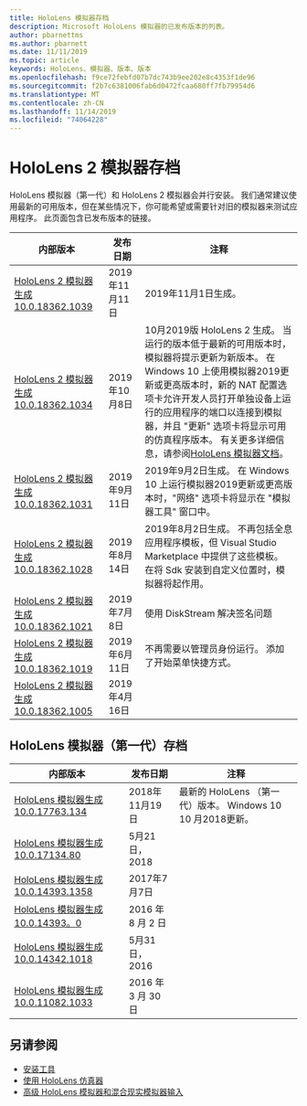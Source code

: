 ```yaml
---
title: HoloLens 模拟器存档
description: Microsoft HoloLens 模拟器的已发布版本的列表。
author: pbarnettms
ms.author: pbarnett
ms.date: 11/11/2019
ms.topic: article
keywords: HoloLens、模拟器、版本、版本
ms.openlocfilehash: f9ce72febfd07b7dc743b9ee202e8c4353f1de96
ms.sourcegitcommit: f2b7c6381006fab6d0472fcaa680ff7fb79954d6
ms.translationtype: MT
ms.contentlocale: zh-CN
ms.lasthandoff: 11/14/2019
ms.locfileid: "74064228"
---
```

# <a name="hololens-2-emulator-archive"></a>HoloLens 2 模拟器存档

HoloLens 模拟器（第一代）和 HoloLens 2 模拟器会并行安装。 我们通常建议使用最新的可用版本，但在某些情况下，你可能希望或需要针对旧的模拟器来测试应用程序。 此页面包含已发布版本的链接。

|  内部版本 |  发布日期 |  注释 | 
|----------|----------|----------|
|  [HoloLens 2 模拟器生成10.0.18362.1039](https://go.microsoft.com/fwlink/?linkid=2110553) | 2019年11月11日 | 2019年11月1日生成。 |
|  [HoloLens 2 模拟器生成10.0.18362.1034](https://go.microsoft.com/fwlink/?linkid=2106649) | 2019年10月8日 | 10月2019版 HoloLens 2 生成。  当运行的版本低于最新的可用版本时，模拟器将提示更新为新版本。  在 Windows 10 上使用模拟器2019更新或更高版本时，新的 NAT 配置选项卡允许开发人员打开单独设备上运行的应用程序的端口以连接到模拟器，并且 "更新" 选项卡将显示可用的仿真程序版本。  有关更多详细信息，请参阅[HoloLens 模拟器文档](using-the-hololens-emulator.md)。 |
|  [HoloLens 2 模拟器生成10.0.18362.1031](https://go.microsoft.com/fwlink/?linkid=2103724) | 2019年9月11日 | 2019年9月2日生成。  在 Windows 10 上运行模拟器2019更新或更高版本时，"网络" 选项卡将显示在 "模拟器工具" 窗口中。 |
|  [HoloLens 2 模拟器生成10.0.18362.1028](https://go.microsoft.com/fwlink/?linkid=2101019) | 2019年8月14日 | 2019年8月2日生成。  不再包括全息应用程序模板，但 Visual Studio Marketplace 中提供了这些模板。  在将 Sdk 安装到自定义位置时，模拟器将起作用。 |
|  [HoloLens 2 模拟器生成10.0.18362.1021](https://go.microsoft.com/fwlink/?linkid=2098508) | 2019年7月8日 | 使用 DiskStream 解决签名问题 |
|  [HoloLens 2 模拟器生成10.0.18362.1019](https://go.microsoft.com/fwlink/?linkid=2095316) | 2019年6月11日 | 不再需要以管理员身份运行。  添加了开始菜单快捷方式。 |
|  [HoloLens 2 模拟器生成10.0.18362.1005](https://go.microsoft.com/fwlink/?linkid=2087187) | 2019年4月16日 |  |

## <a name="hololens-emulator-1st-gen-archive"></a>HoloLens 模拟器（第一代）存档

|  内部版本 |  发布日期 |  注释 | 
|----------|----------|----------|
|  [HoloLens 模拟器生成10.0.17763.134](https://go.microsoft.com/fwlink/?linkid=2065980) | 2018年11月19日 | 最新的 HoloLens （第一代）版本。 Windows 10 10 月2018更新。 |
|  [HoloLens 模拟器生成10.0.17134.80](https://go.microsoft.com/fwlink/?linkid=874531) | 5月21日，2018 | 
|  [HoloLens 模拟器生成10.0.14393.1358](https://go.microsoft.com/fwlink/?linkid=852626) |  2017年7月7日 |
|  [HoloLens 模拟器生成10.0.14393。0](https://go.microsoft.com/fwlink/?LinkID=823018) |  2016 年 8 月 2 日 |
|  [HoloLens 模拟器生成10.0.14342.1018](https://go.microsoft.com/fwlink/?LinkID=823018) |  5月31日，2016 |
|  [HoloLens 模拟器生成10.0.11082.1033](https://go.microsoft.com/fwlink/?LinkID=724053) |  2016 年 3 月 30 日 |

## <a name="see-also"></a>另请参阅
* [安装工具](install-the-tools.md)
* [使用 HoloLens 仿真器](using-the-hololens-emulator.md)
* [高级 HoloLens 模拟器和混合现实模拟器输入](advanced-hololens-emulator-and-mixed-reality-simulator-input.md)
